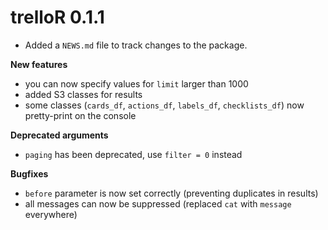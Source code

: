 # trelloR 0.1.1

* Added a `NEWS.md` file to track changes to the package.

**New features**

* you can now specify values for `limit` larger than 1000
* added S3 classes for results
* some classes (`cards_df`, `actions_df`, `labels_df`, `checklists_df`) now pretty-print on the console

**Deprecated arguments**

* `paging` has been deprecated, use `filter = 0` instead

**Bugfixes**

* `before` parameter is now set correctly (preventing duplicates in results)
* all messages can now be suppressed (replaced `cat` with `message` everywhere)


